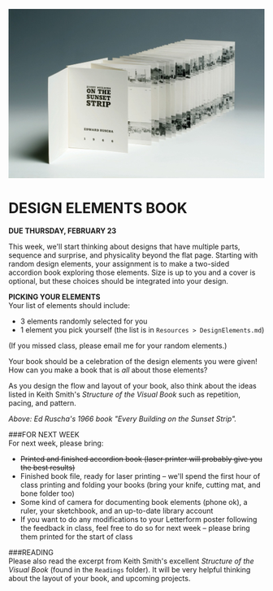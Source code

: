 ![Ed Ruscha's book "Every Building on the Sunset Strip"](https://raw.githubusercontent.com/jeffThompson/Design2/master/Images/Week05/EdRuscha_EveryBuildingOnTheSunsetStrip_1966.jpg)

DESIGN ELEMENTS BOOK
====

**DUE THURSDAY, FEBRUARY 23**

This week, we'll start thinking about designs that have multiple parts, sequence and surprise, and physicality beyond the flat page. Starting with random design elements, your assignment is to make a two-sided accordion book exploring those elements. Size is up to you and a cover is optional, but these choices should be integrated into your design.

**PICKING YOUR ELEMENTS**  
Your list of elements should include:  

* 3 elements randomly selected for you  
* 1 element you pick yourself (the list is in `Resources > DesignElements.md`)  

(If you missed class, please email me for your random elements.)

Your book should be a celebration of the design elements you were given! How can you make a book that is *all* about those elements?

As you design the flow and layout of your book, also think about the ideas listed in Keith Smith's *Structure of the Visual Book* such as repetition, pacing, and pattern.

*Above: Ed Ruscha's 1966 book "Every Building on the Sunset Strip".*

###FOR NEXT WEEK  
For next week, please bring:

* ~~Printed and finished accordion book (laser printer will probably give you the best results)~~  
* Finished book file, ready for laser printing – we'll spend the first hour of class printing and folding your books (bring your knife, cutting mat, and bone folder too)  
* Some kind of camera for documenting book elements (phone ok), a ruler, your sketchbook, and an up-to-date library account  
* If you want to do any modifications to your Letterform poster following the feedback in class, feel free to do so for next week – please bring them printed for the start of class  

###READING  
Please also read the excerpt from Keith Smith's excellent *Structure of the Visual Book* (found in the `Readings` folder). It will be very helpful thinking about the layout of your book, and upcoming projects.  

